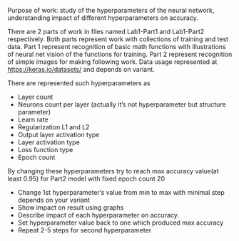 Purpose of work: study of the hyperparameters of the neural network, understanding impact of different hyperparameters on accuracy.

There are 2 parts of work in files named Lab1-Part1 and Lab1-Part2 respectively. Both parts represent work with collections of training and test data. Part 1 represent recognition of basic math functions with illustrations of neural net vision of the functions for training. Part 2 represent recognition of simple images for making following work. Data usage represented at https://keras.io/datasets/ and depends on variant.

There are represented such hyperparameters as

- Layer count
- Neurons count per layer (actually it’s not hyperparameter but structure parameter)
- Learn rate
- Regularization L1 and L2
- Output layer activation type
- Layer activation type
- Loss function type
- Epoch count

By changing these hyperparameters try to reach max accuracy value(at least 0.95) for Part2 model with fixed epoch count 20
  
- Change 1st hyperparameter’s value from min to max with minimal step depends on your variant
- Show impact on result using graphs
- Describe impact of each hyperparameter on accuracy.
- Set hyperparameter value back to one which produced max accuracy
- Repeat 2-5 steps for second hyperparameter
